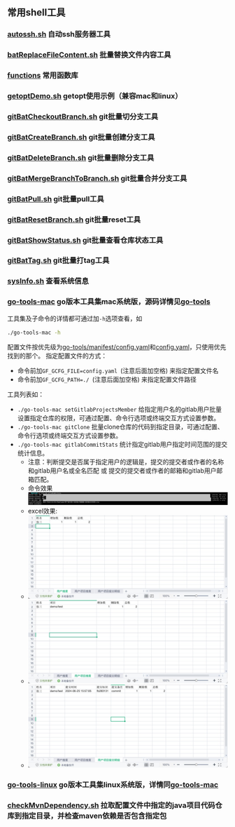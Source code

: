 ## 常用shell工具

### [autossh.sh](autossh.sh) 自动ssh服务器工具
### [batReplaceFileContent.sh](batReplaceFileContent.sh) 批量替换文件内容工具
### [functions](functions) 常用函数库
### [getoptDemo.sh](getoptDemo.sh) getopt使用示例（兼容mac和linux）
### [gitBatCheckoutBranch.sh](gitBatCheckoutBranch.sh) git批量切分支工具
### [gitBatCreateBranch.sh](gitBatCreateBranch.sh) git批量创建分支工具
### [gitBatDeleteBranch.sh](gitBatDeleteBranch.sh) git批量删除分支工具
### [gitBatMergeBranchToBranch.sh](gitBatMergeBranchToBranch.sh) git批量合并分支工具
### [gitBatPull.sh](gitBatPull.sh) git批量pull工具
### [gitBatResetBranch.sh](gitBatResetBranch.sh) git批量reset工具
### [gitBatShowStatus.sh](gitBatShowStatus.sh) git批量查看仓库状态工具
### [gitBatTag.sh](gitBatTag.sh) git批量打tag工具
### [sysInfo.sh](sysInfo.sh) 查看系统信息
### [go-tools-mac](go-tools-mac) go版本工具集mac系统版，源码详情见[go-tools](go-tools/README.MD)
工具集及子命令的详情都可通过加`-h`选项查看，如
```bash
./go-tools-mac -h
```

配置文件按优先级为[go-tools/manifest/config.yaml](go-tools%2Fmanifest%2Fconfig%2Fconfig.yaml)和[config.yaml](config.yaml)，只使用优先找到的那个。
指定配置文件的方式：

- 命令前加`GF_GCFG_FILE=config.yaml `(注意后面加空格) 来指定配置文件名
- 命令前加`GF_GCFG_PATH=./ `(注意后面加空格) 来指定配置文件路径

工具列表如：

- `./go-tools-mac setGitlabProjectsMember` 给指定用户名的gitlab用户批量设置指定仓库的权限，可通过配置、命令行选项或终端交互方式设置参数。
- `./go-tools-mac gitClone` 批量clone仓库的代码到指定目录，可通过配置、命令行选项或终端交互方式设置参数。
- `./go-tools-mac gitlabCommitStats` 统计指定gitlab用户指定时间范围的提交统计信息。
  - 注意：判断提交是否属于指定用户的逻辑是，提交的提交者或作者的名称和gitlab用户名或全名匹配 或 提交的提交者或作者的邮箱和gitlab用户邮箱匹配。
  - 命令效果![gitlabCommitStatsDemo.jpg](images%2FgitlabCommitStatsDemo.jpg)
  - excel效果:
  - ![gitlabCommitStatsDemo1.jpg](images%2FgitlabCommitStatsDemo1.jpg)
  - ![gitlabCommitStatsDemo2.jpg](images%2FgitlabCommitStatsDemo2.jpg)
  - ![gitlabCommitStatsDemo3.jpg](images%2FgitlabCommitStatsDemo3.jpg)

### [go-tools-linux](go-tools-linux) go版本工具集linux系统版，详情同[go-tools-mac](go-tools-mac)

### [checkMvnDependency.sh](checkMvnDependency.sh) 拉取配置文件中指定的java项目代码仓库到指定目录，并检查maven依赖是否包含指定包